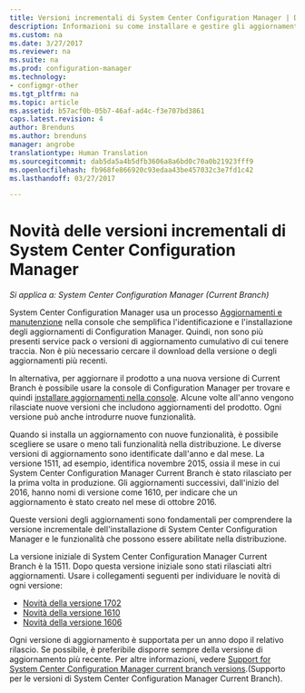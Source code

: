 ```yaml
---
title: Versioni incrementali di System Center Configuration Manager | Documentazione Microsoft
description: Informazioni su come installare e gestire gli aggiornamenti di System Center Configuration Manager.
ms.custom: na
ms.date: 3/27/2017
ms.reviewer: na
ms.suite: na
ms.prod: configuration-manager
ms.technology:
- configmgr-other
ms.tgt_pltfrm: na
ms.topic: article
ms.assetid: b57acf0b-05b7-46af-ad4c-f3e707bd3861
caps.latest.revision: 4
author: Brenduns
ms.author: brenduns
manager: angrobe
translationtype: Human Translation
ms.sourcegitcommit: dab5da5a4b5dfb3606a8a6bd0c70a0b21923fff9
ms.openlocfilehash: fb968fe866920c93edaa43be457032c3e7fd1c42
ms.lasthandoff: 03/27/2017

---
```

# <a name="whats-new-in-system-center-configuration-manager-incremental-versions"></a>Novità delle versioni incrementali di System Center Configuration Manager

*Si applica a: System Center Configuration Manager (Current Branch)*




 System Center Configuration Manager usa un processo [Aggiornamenti e manutenzione](/sccm/core/servers/manage/updates) nella console che semplifica l'identificazione e l'installazione degli aggiornamenti di Configuration Manager. Quindi, non sono più presenti service pack o versioni di aggiornamento cumulativo di cui tenere traccia. Non è più necessario cercare il download della versione o degli aggiornamenti più recenti.

 In alternativa, per aggiornare il prodotto a una nuova versione di Current Branch è possibile usare la console di Configuration Manager per trovare e quindi [installare aggiornamenti nella console](../../../core/servers/manage/install-in-console-updates.md). Alcune volte all'anno vengono rilasciate nuove versioni che includono aggiornamenti del prodotto. Ogni versione può anche introdurre nuove funzionalità.  

 Quando si installa un aggiornamento con nuove funzionalità, è possibile scegliere se usare o meno tali funzionalità nella distribuzione. Le diverse versioni di aggiornamento sono identificate dall'anno e dal mese. La versione 1511, ad esempio, identifica novembre 2015, ossia il mese in cui System Center Configuration Manager Current Branch è stato rilasciato per la prima volta in produzione. Gli aggiornamenti successivi, dall'inizio del 2016, hanno nomi di versione come 1610, per indicare che un aggiornamento è stato creato nel mese di ottobre 2016.

 Queste versioni degli aggiornamenti sono fondamentali per comprendere la versione incrementale dell'installazione di System Center Configuration Manager e le funzionalità che possono essere abilitate nella distribuzione.

 La versione iniziale di System Center Configuration Manager Current Branch è la 1511. Dopo questa versione iniziale sono stati rilasciati altri aggiornamenti. Usare i collegamenti seguenti per individuare le novità di ogni versione:
  - [Novità della versione 1702](../../../core/plan-design/changes/whats-new-in-version-1702.md)
  - [Novità della versione 1610](../../../core/plan-design/changes/whats-new-in-version-1610.md)
  - [Novità della versione 1606](../../../core/plan-design/changes/whats-new-in-version-1606.md)  

<!-- 
  - [What's new in version 1602](../../../core/plan-design/changes/whats-new-in-version-1602.md)
-->

 Ogni versione di aggiornamento è supportata per un anno dopo il relativo rilascio. Se possibile, è preferibile disporre sempre della versione di aggiornamento più recente. Per altre informazioni, vedere [Support for System Center Configuration Manager current branch versions](../../../core/servers/manage/current-branch-versions-supported.md).(Supporto per le versioni di System Center Configuration Manager Current Branch).  

